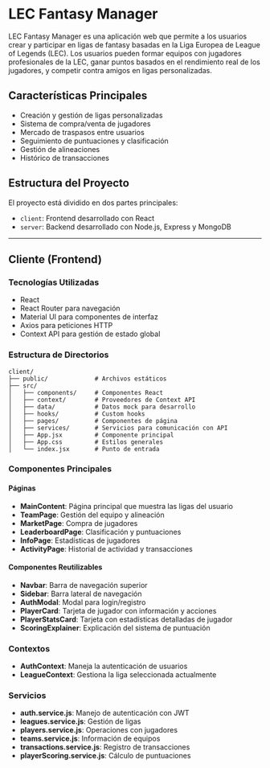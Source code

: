 # LEC Fantasy Manager

LEC Fantasy Manager es una aplicación web que permite a los usuarios crear y participar en ligas de fantasy basadas en la Liga Europea de League of Legends (LEC). Los usuarios pueden formar equipos con jugadores profesionales de la LEC, ganar puntos basados en el rendimiento real de los jugadores, y competir contra amigos en ligas personalizadas.

## Características Principales

- Creación y gestión de ligas personalizadas
- Sistema de compra/venta de jugadores
- Mercado de traspasos entre usuarios
- Seguimiento de puntuaciones y clasificación
- Gestión de alineaciones
- Histórico de transacciones

## Estructura del Proyecto

El proyecto está dividido en dos partes principales:

- `client`: Frontend desarrollado con React
- `server`: Backend desarrollado con Node.js, Express y MongoDB

---

## Cliente (Frontend)

### Tecnologías Utilizadas

- React 
- React Router para navegación
- Material UI para componentes de interfaz
- Axios para peticiones HTTP
- Context API para gestión de estado global

### Estructura de Directorios

```
client/
├── public/             # Archivos estáticos
├── src/
│   ├── components/     # Componentes React
│   ├── context/        # Proveedores de Context API
│   ├── data/           # Datos mock para desarrollo
│   ├── hooks/          # Custom hooks
│   ├── pages/          # Componentes de página
│   ├── services/       # Servicios para comunicación con API
│   ├── App.jsx         # Componente principal
│   ├── App.css         # Estilos generales
│   └── index.jsx       # Punto de entrada
```

### Componentes Principales

#### Páginas

- **MainContent**: Página principal que muestra las ligas del usuario
- **TeamPage**: Gestión del equipo y alineación
- **MarketPage**: Compra de jugadores
- **LeaderboardPage**: Clasificación y puntuaciones
- **InfoPage**: Estadísticas de jugadores
- **ActivityPage**: Historial de actividad y transacciones

#### Componentes Reutilizables

- **Navbar**: Barra de navegación superior
- **Sidebar**: Barra lateral de navegación
- **AuthModal**: Modal para login/registro
- **PlayerCard**: Tarjeta de jugador con información y acciones
- **PlayerStatsCard**: Tarjeta con estadísticas detalladas de jugador
- **ScoringExplainer**: Explicación del sistema de puntuación

### Contextos

- **AuthContext**: Maneja la autenticación de usuarios
- **LeagueContext**: Gestiona la liga seleccionada actualmente

### Servicios

- **auth.service.js**: Manejo de autenticación con JWT
- **leagues.service.js**: Gestión de ligas
- **players.service.js**: Operaciones con jugadores
- **teams.service.js**: Información de equipos
- **transactions.service.js**: Registro de transacciones
- **playerScoring.service.js**: Cálculo de puntuaciones


